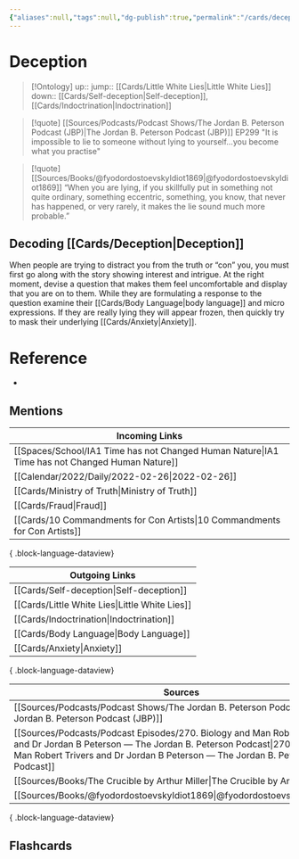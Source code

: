 ```yaml
---
{"aliases":null,"tags":null,"dg-publish":true,"permalink":"/cards/deception/","dgPassFrontmatter":true}
---
```


# Deception

> [!Ontology]
> up:: 
> jump:: [[Cards/Little White Lies\|Little White Lies]]
> down:: [[Cards/Self-deception\|Self-deception]], [[Cards/Indoctrination\|Indoctrination]]

> [!quote] [[Sources/Podcasts/Podcast Shows/The Jordan B. Peterson Podcast (JBP)\|The Jordan B. Peterson Podcast (JBP)]] EP299
> "It is impossible to lie to someone without lying to yourself…you become what you practise"

> [!quote] [[Sources/Books/@fyodordostoevskyIdiot1869\|@fyodordostoevskyIdiot1869]]
> “When you are lying, if you skillfully put in something not quite ordinary, something eccentric, something, you know, that never has happened, or very rarely, it makes the lie sound much more probable.”

## Decoding [[Cards/Deception\|Deception]]

When people are trying to distract you from the truth or “con” you, you must first go along with the story showing interest and intrigue. At the right moment, devise a question that makes them feel uncomfortable and display that you are on to them. While they are formulating a response to the question examine their [[Cards/Body Language\|body language]] and micro expressions. If they are really lying they will appear frozen, then quickly try to mask their underlying [[Cards/Anxiety\|Anxiety]].

# Reference

- 

## Mentions

| Incoming Links                                                                                    |
| ------------------------------------------------------------------------------------------------- |
| [[Spaces/School/IA1 Time has not Changed Human Nature\|IA1 Time has not Changed Human Nature]] |
| [[Calendar/2022/Daily/2022-02-26\|2022-02-26]]                                                 |
| [[Cards/Ministry of Truth\|Ministry of Truth]]                                                 |
| [[Cards/Fraud\|Fraud]]                                                                         |
| [[Cards/10 Commandments for Con Artists\|10 Commandments for Con Artists]]                     |

{ .block-language-dataview}

| Outgoing Links                                    |
| ------------------------------------------------- |
| [[Cards/Self-deception\|Self-deception]]       |
| [[Cards/Little White Lies\|Little White Lies]] |
| [[Cards/Indoctrination\|Indoctrination]]       |
| [[Cards/Body Language\|Body Language]]         |
| [[Cards/Anxiety\|Anxiety]]                     |

{ .block-language-dataview}

| Sources                                                                                                                                                                                                                                   |
| ----------------------------------------------------------------------------------------------------------------------------------------------------------------------------------------------------------------------------------------- |
| [[Sources/Podcasts/Podcast Shows/The Jordan B. Peterson Podcast (JBP)\|The Jordan B. Peterson Podcast (JBP)]]                                                                                                                          |
| [[Sources/Podcasts/Podcast Episodes/270. Biology and Man   Robert Trivers and Dr Jordan B Peterson — The Jordan B. Peterson Podcast\|270. Biology and Man   Robert Trivers and Dr Jordan B Peterson — The Jordan B. Peterson Podcast]] |
| [[Sources/Books/The Crucible by Arthur Miller\|The Crucible by Arthur Miller]]                                                                                                                                                         |
| [[Sources/Books/@fyodordostoevskyIdiot1869\|@fyodordostoevskyIdiot1869]]                                                                                                                                                               |

{ .block-language-dataview}

## Flashcards